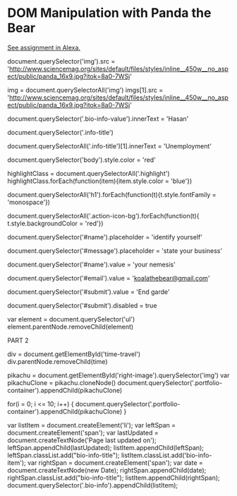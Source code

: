 # DOM Manipulation with Panda the Bear
[See assignment in Alexa.](https://alexa.bitmaker.co/wdi/67/assignments/2051/latest)

document.querySelector('img').src = 'http://www.sciencemag.org/sites/default/files/styles/inline__450w__no_aspect/public/panda_16x9.jpg?itok=8a0-7WSj'

img = document.querySelectorAll('img')
imgs[1].src = 'http://www.sciencemag.org/sites/default/files/styles/inline__450w__no_aspect/public/panda_16x9.jpg?itok=8a0-7WSj'

document.querySelector('.bio-info-value').innerText = 'Hasan'

document.querySelector('.info-title')

document.querySelectorAll('.info-title')[1].innerText = 'Unemployment'

document.querySelector('body').style.color = 'red'



highlightClass = document.querySelectorAll('.highlight')
highlightClass.forEach(function(item){item.style.color = 'blue'})

document.querySelectorAll('h1').forEach(function(t){t.style.fontFamily = 'monospace'})

document.querySelectorAll('.action-icon-bg').forEach(function(t){ t.style.backgroundColor = 'red'})

document.querySelector('#name').placeholder = 'identify yourself'

document.querySelector('#message').placeholder = 'state your business'

document.querySelector('#name').value = 'your nemesis'

document.querySelector('#email').value = 'koalathebear@gmail.com'

document.querySelector('#submit').value = 'End garde'

document.querySelector('#submit').disabled = true

var element = document.querySelector('ul')
element.parentNode.removeChild(element)
<!--
Use the same approach to select the element that contains the photo of the sky and change the src attribute to another picture URL of your choosing. ---- Done

Select the heading that says "Panda the Bear" and change it to your own name. --- Done

Select the heading that says "Employment" and change it to something else. (hint: use a descendant selector) ---- Done

Change the colour of the body. -------- Done

Change the colour of each element using the highlight class. Use a for loop to do this. ---- Done

Change the font family of the h1 to 'monospace'. ---- Done

Find a way to select the round icons in the sidebar and then change their colour.  ------- Done

Scroll down to the contact form. Change the placeholder attribute of the name field to "identify yourself". -------  Done

Change the placeholder attribute of the message field to "state your business". ----- Done

Give the name field a "value" attribute of "your nemesis". ------- Done

Change the value attribute of the email field to "koalathebear@gmail.com". ------- Done

Change the value of the submit button on the contact form to "En garde!". ------- Done

We should stop Koala from sending an email to Panda that they might regret! Find a way to disable the submit button (hint: familiarize yourself with the disabled attribute). ----- Done

We should help Panda protect their privacy by erasing their personal details from the sidebar. -->




PART 2


div = document.getElementById('time-travel')
div.parentNode.removeChild(time)


pikachu = document.getElementById('right-image').querySelector('img')
var pikachuClone = pikachu.cloneNode()
document.querySelector('.portfolio-container').appendChild(pikachuClone)


for(i = 0; i <= 10; i++) {
  document.querySelector('.portfolio-container').appendChild(pikachuClone)
}


var listItem = document.createElement('li');
var leftSpan = document.createElement('span');
var lastUpdated = document.createTextNode('Page last updated on');
leftSpan.appendChild(lastUpdated);
listItem.appendChild(leftSpan);
leftSpan.classList.add("bio-info-title");
listItem.classList.add('bio-info-item');
var rightSpan = document.createElement('span');
var date = document.createTextNode(new Date);
rightSpan.appendChild(date);
rightSpan.classList.add("bio-info-title");
listItem.appendChild(rightSpan);
document.querySelector('.bio-info').appendChild(listItem);
